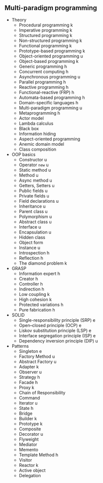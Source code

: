 ## Multi-paradigm programming

- Theory
  - Procedural programming k
  - Imperative programming k
  - Structured programming k
  - Non-structured programming k
  - Functional programming k
  - Prototype-based programming k
  - Object-oriented programming u
  - Object-based programming k
  - Generic programming h
  - Concurrent computing h
  - Asynchronous programming u
  - Parallel programming h
  - Reactive programming h
  - Functional-reactive (FRP) h
  - Automata-based programming h
  - Domain-specific languages h
  - Multi-paradigm programming u
  - Metaprogramming h
  - Actor model
  - Lambda calculus
  - Black box
  - Information hiding
  - Aspect-oriented programming
  - Anemic domain model
  - Class composition
- OOP basics
  - Constructor u
  - Operator `new` u
  - Static method u
  - Method u
  - Async method u
  - Getters, Setters u
  - Public fields u
  - Private fields u
  - Field declarations u
  - Inheritance u
  - Parent class u
  - Polymorphism u
  - Abstract class u
  - Interface u
  - Encapsulation u
  - Hidden class
  - Object form
  - Instance u
  - Introspection h
  - Reflection h
  - The diamond problem k
- GRASP
  - Information expert h
  - Creator h
  - Controller h
  - Indirection h
  - Low coupling k
  - High cohesion k
  - Protected variations h
  - Pure fabrication h
- SOLID
  - Single-responsibility principle (SRP) e
  - Open–closed principle (OCP) e
  - Liskov substitution principle (LSP) e
  - Interface segregation principle (ISP) e
  - Dependency inversion principle (DIP) u
- Patterns
  - Singleton e
  - Factory Method u
  - Abstract Factory u
  - Adapter k
  - Observer u
  - Strategy h
  - Facade h
  - Proxy k
  - Chain of Responsibility
  - Command
  - Iterator u
  - State h
  - Bridge
  - Builder k
  - Prototype k
  - Composite
  - Decorator u
  - Flyweight
  - Mediator
  - Memento
  - Template Method h
  - Visitor
  - Reactor k
  - Active object
  - Delegation
